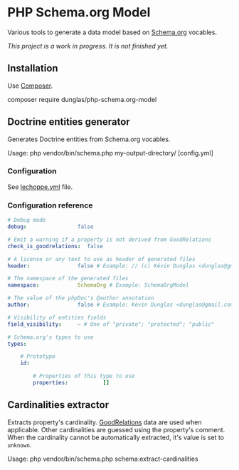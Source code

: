 # PHP Schema.org Model

Various tools to generate a data model based on [Schema.org](http://schema.org) vocables.

*This project is a work in progress. It is not finished yet.*

## Installation

Use [Composer](http://getcomposer.org).

   composer require dunglas/php-schema.org-model

## Doctrine entities generator

Generates Doctrine entities from Schema.org vocables.

Usage:
    php vendor/bin/schema.php my-output-directory/ [config.yml]

### Configuration

See [lechoppe.yml](examples/config/lechoppe.yml) file.

### Configuration reference

```yaml
# Debug mode
debug:                false

# Emit a warning if a property is not derived from GoodRelations
check_is_goodrelations:  false

# A license or any text to use as header of generated files
header:               false # Example: // (c) Kévin Dunglas <dunglas@gmail.com>

# The namespace of the generated files
namespace:            SchemaOrg # Example: SchemaOrgModel

# The value of the phpDoc's @author annotation
author:               false # Example: Kévin Dunglas <dunglas@gmail.com>

# Visibility of entities fields
field_visibility:     ~ # One of "private"; "protected"; "public"

# Schema.org's types to use
types:

    # Prototype
    id:

        # Properties of this type to use
        properties:           []
```

## Cardinalities extractor

Extracts property's cardinality.
[GoodRelations](http://www.heppnetz.de/projects/goodrelations/) data are used when applicable. Other cardinalities are guessed using the property's comment.
When the cardinality cannot be automatically extracted, it's value is set to `unknown`.

Usage:
    php vendor/bin/schema.php schema:extract-cardinalities

